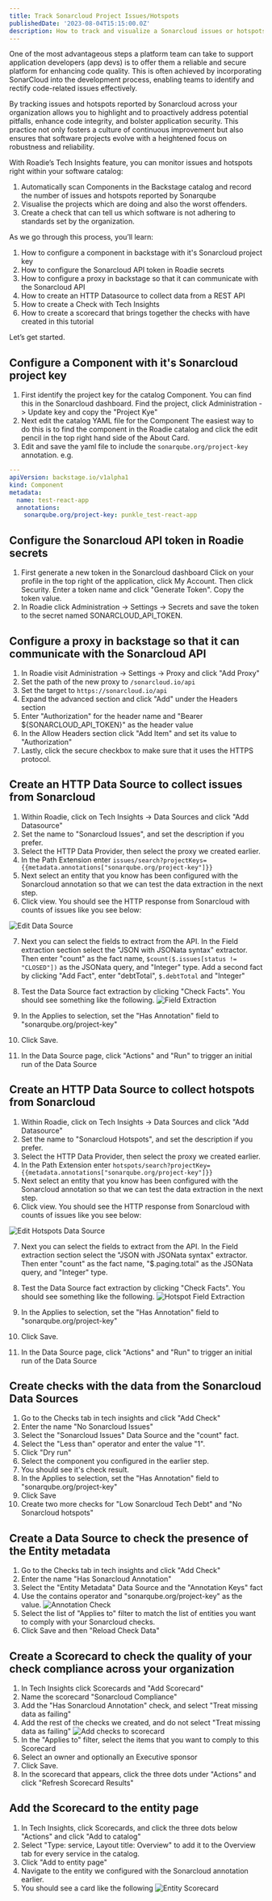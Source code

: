 ```yaml
---
title: Track Sonarcloud Project Issues/Hotspots
publishedDate: '2023-08-04T15:15:00.0Z'
description: How to track and visualize a Sonarcloud issues or hotspots with Roadie
---
```


One of the most advantageous steps a platform team can take to support application developers (app devs) is to offer them a reliable and secure platform for enhancing code quality. This is often achieved by incorporating SonarCloud into the development process, enabling teams to identify and rectify code-related issues effectively.

By tracking issues and hotspots reported by Sonarcloud across your organization allows you to highlight and to proactively address potential pitfalls, enhance code integrity, and bolster application security. This practice not only fosters a culture of continuous improvement but also ensures that software projects evolve with a heightened focus on robustness and reliability.

With Roadie’s Tech Insights feature, you can monitor issues and hotspots right within your software catalog:

1. Automatically scan Components in the Backstage catalog and record the number of issues and hotspots reported by Sonarqube
2. Visualise the projects which are doing and also the worst offenders.
3. Create a check that can tell us which software is not adhering to standards set by the organization.

As we go through this process, you’ll learn:

1. How to configure a component in backstage with it's Sonarcloud project key
2. How to configure the Sonarcloud API token in Roadie secrets
3. How to configure a proxy in backstage so that it can communicate with the Sonarcloud API
4. How to create an HTTP Datasource to collect data from a REST API
5. How to create a Check with Tech Insights
6. How to create a scorecard that brings together the checks with have created in this tutorial

Let’s get started.

## Configure a Component with it's Sonarcloud project key

1. First identify the project key for the catalog Component.
You can find this in the Sonarcloud dashboard. Find the project, click Administration -> Update key and copy the "Project Kye"
2. Next edit the catalog YAML file for the Component 
The easiest way to do this is to find the component in the Roadie catalog and click the edit pencil in the top right hand side of the About Card.
3. Edit and save the yaml file to include the `sonarqube.org/project-key` annotation.
e.g.
```yaml
---
apiVersion: backstage.io/v1alpha1
kind: Component
metadata:
  name: test-react-app
  annotations:
    sonarqube.org/project-key: punkle_test-react-app
```

## Configure the Sonarcloud API token in Roadie secrets

1. First generate a new token in the Sonarcloud dashboard
Click on your profile in the top right of the application, click My Account. Then click Security. Enter a token name and click "Generate Token". Copy the token value.
2. In Roadie click Administration -> Settings -> Secrets and save the token to the secret named SONARCLOUD_API_TOKEN.

## Configure a proxy in backstage so that it can communicate with the Sonarcloud API

1. In Roadie visit Administration -> Settings -> Proxy and click "Add Proxy"
2. Set the path of the new proxy to `/sonarcloud.io/api`
3. Set the target to `https://sonarcloud.io/api`
4. Expand the advanced section and click "Add" under the Headers section
5. Enter "Authorization" for the header name and "Bearer ${SONARCLOUD_API_TOKEN}" as the header value
6. In the Allow Headers section click "Add Item" and set its value to "Authorization"
7. Lastly, click the secure checkbox to make sure that it uses the HTTPS protocol.

## Create an HTTP Data Source to collect issues from Sonarcloud

1. Within Roadie, click on Tech Insights -> Data Sources and click "Add Datasource"
2. Set the name to "Sonarcloud Issues", and set the description if you prefer.
3. Select the HTTP Data Provider, then select the proxy we created earlier.
4. In the Path Extension enter `issues/search?projectKeys={{metadata.annotations["sonarqube.org/project-key"]}}`
5. Next select an entity that you know has been configured with the Sonarcloud annotation so that we can test the data extraction in the next step.
6. Click view. You should see the HTTP response from Sonarcloud with counts of issues like you see below:

![Edit Data Source](edit-datasource.png)

7. Next you can select the fields to extract from the API.
In the Field extraction section select the "JSON with JSONata syntax" extractor. Then enter "count" as the fact name, `$count($.issues[status != "CLOSED"])` as the JSONata query, and "Integer" type. Add a second fact by clicking "Add Fact", enter "debtTotal", `$.debtTotal` and "Integer"

8. Test the Data Source fact extraction by clicking "Check Facts". You should see something like the following.
![Field Extraction](field-extraction.png)

9. In the Applies to selection, set the "Has Annotation" field to "sonarqube.org/project-key"
10. Click Save.
11. In the Data Source page, click "Actions" and "Run" to trigger an initial run of the Data Source

## Create an HTTP Data Source to collect hotspots from Sonarcloud

1. Within Roadie, click on Tech Insights -> Data Sources and click "Add Datasource"
2. Set the name to "Sonarcloud Hotspots", and set the description if you prefer.
3. Select the HTTP Data Provider, then select the proxy we created earlier.
4. In the Path Extension enter `hotspots/search?projectKey={{metadata.annotations["sonarqube.org/project-key"]}}`
5. Next select an entity that you know has been configured with the Sonarcloud annotation so that we can test the data extraction in the next step.
6. Click view. You should see the HTTP response from Sonarcloud with counts of issues like you see below:

![Edit Hotspots Data Source](edit-hotspots-datasource.png)

7. Next you can select the fields to extract from the API.
In the Field extraction section select the "JSON with JSONata syntax" extractor. Then enter "count" as the fact name, "$.paging.total" as the JSONata query, and "Integer" type.

8. Test the Data Source fact extraction by clicking "Check Facts". You should see something like the following.
![Hotspot Field Extraction](hotspot-field-extraction.png)

9. In the Applies to selection, set the "Has Annotation" field to "sonarqube.org/project-key"
10. Click Save.
11. In the Data Source page, click "Actions" and "Run" to trigger an initial run of the Data Source

## Create checks with the data from the Sonarcloud Data Sources

1. Go to the Checks tab in tech insights and click "Add Check"
2. Enter the name "No Sonarcloud Issues"
3. Select the "Sonarcloud Issues" Data Source and the "count" fact.
4. Select the "Less than" operator and enter the value "1".
5. Click "Dry run"
6. Select the component you configured in the earlier step.
7. You should see it's check result.
8. In the Applies to selection, set the "Has Annotation" field to "sonarqube.org/project-key"
9. Click Save
10. Create two more checks for "Low Sonarcloud Tech Debt" and "No Sonarcloud hotspots"

## Create a Data Source to check the presence of the Entity metadata

1. Go to the Checks tab in tech insights and click "Add Check"
2. Enter the name "Has Sonarcloud Annotation"
3. Select the "Entity Metadata" Data Source and the "Annotation Keys" fact
4. Use the contains operator and "sonarqube.org/project-key" as the value.
![Annotation Check](annotation-check.png)
5. Select the list of "Applies to" filter to match the list of entities you want to comply with your Sonarcloud checks.
6. Click Save and then "Reload Check Data"

## Create a Scorecard to check the quality of your check compliance across your organization

1. In Tech Insights click Scorecards and "Add Scorecard"
2. Name the scorecard "Sonarcloud Compliance"
3. Add the "Has Sonarcloud Annotation" check, and select "Treat missing data as failing"
4. Add the rest of the checks we created, and do not select "Treat missing data as failing"
![Add checks to scorecard](add-checks-to-scorecard.png)
5. In the "Applies to" filter, select the items that you want to comply to this Scorecard
6. Select an owner and optionally an Executive sponsor
7. Click Save.
8. In the scorecard that appears, click the three dots under "Actions" and click "Refresh Scorecard Results"

## Add the Scorecard to the entity page

1. In Tech Insights, click Scorecards, and click the three dots below "Actions" and click "Add to catalog"
2. Select "Type: service, Layout title: Overview" to add it to the Overview tab for every service in the catalog.
3. Click "Add to entity page"
4. Navigate to the entity we configured with the Sonarcloud annotation earlier.
5. You should see a card like the following
![Entity Scorecard](entity-scorecard.png)
